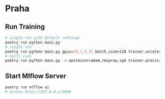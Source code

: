 # Praha


## Run Training

```bash
# single run with default settings
poetry run python main.py
# single run
poetry run python main.py gpus=[0,1,2,3] batch_size=128 trainer.accelerator=ddp trainer.precision=16 optimizer=sgd scheduler.step_size=1
# multi runs
poetry run python main.py -m optimizer=adam,rmsprop,sgd trainer.precision=16,32 scheduler.step_size=1
```

## Start Mlflow Server

```bash
poetry run mlflow ui
# access http://127.0.0.1:5000
```

